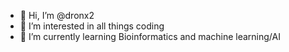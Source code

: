 - 👋 Hi, I’m @dronx2
- 👀 I’m interested in all things coding
- 🌱 I’m currently learning Bioinformatics and machine learning/AI

<!---
dronx2/dronx2 is a ✨ special ✨ repository because its `README.md` (this file) appears on your GitHub profile.
You can click the Preview link to take a look at your changes.
--->
